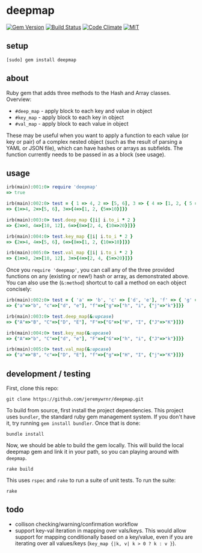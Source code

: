 # deepmap

[![Gem Version](https://badge.fury.io/rb/deepmap.svg)](https://badge.fury.io/rb/deepmap)
[![Build Status](https://travis-ci.org/jeremywrnr/deepmap.svg?branch=master)](https://travis-ci.org/jeremywrnr/deepmap)
[![Code Climate](https://codeclimate.com/github/jeremywrnr/deepmap/badges/gpa.svg)](https://codeclimate.com/github/jeremywrnr/deepmap)
[![MIT](https://img.shields.io/npm/l/alt.svg?style=flat)](http://jeremywrnr.com/mit-license)

## setup

    [sudo] gem install deepmap

## about

Ruby gem that adds three methods to the Hash and Array classes. Overview:

* `#deep_map` - apply block to each key and value in object
* `#key_map` - apply block to each key in object
* `#val_map` - apply block to each value in object

These may be useful when you want to apply a function to each value (or key or
pair) of a complex nested object (such as the result of parsing a YAML or JSON
file), which can have hashes or arrays as subfields. The function currently
needs to be passed in as a block (see usage).

## usage

```ruby
irb(main):001:0> require 'deepmap'
=> true

irb(main):002:0> test = { 1 => 4, 2 => [5, 6], 3 => { 4 => [1, 2, { 5 => 10 }] } }
=> {1=>4, 2=>[5, 6], 3=>{4=>[1, 2, {5=>10}]}}

irb(main):003:0> test.deep_map {|i| i.to_i * 2 }
=> {2=>8, 4=>[10, 12], 6=>{8=>[2, 4, {10=>20}]}}

irb(main):004:0> test.key_map {|i| i.to_i * 2 }
=> {2=>4, 4=>[5, 6], 6=>{8=>[1, 2, {10=>10}]}}

irb(main):005:0> test.val_map {|i| i.to_i * 2 }
=> {1=>8, 2=>[10, 12], 3=>{4=>[2, 4, {5=>20}]}}
```

Once you `require 'deepmap'`, you can call any of the three provided functions
on any (existing or new!) hash or array, as demonstrated above. You can also
use the (`&:method`) shortcut to call a method on each object concisely:

```ruby
irb(main):002:0> test = { 'a' => 'b', 'c' => ['d', 'e'], 'f' => { 'g' => ['h', 'i', { 'j' => 'k' }] } }
=> {"a"=>"b", "c"=>["d", "e"], "f"=>{"g"=>["h", "i", {"j"=>"k"}]}}

irb(main):003:0> test.deep_map(&:upcase)
=> {"A"=>"B", "C"=>["D", "E"], "F"=>{"G"=>["H", "I", {"J"=>"K"}]}}

irb(main):004:0> test.key_map(&:upcase)
=> {"A"=>"b", "C"=>["d", "e"], "F"=>{"G"=>["h", "i", {"J"=>"k"}]}}

irb(main):005:0> test.val_map(&:upcase)
=> {"a"=>"B", "c"=>["D", "E"], "f"=>{"g"=>["H", "I", {"j"=>"K"}]}}
```

## development / testing

First, clone this repo:

    git clone https://github.com/jeremywrnr/deepmap.git

To build from source, first install the project dependencies. This project
uses `bundler`, the standard ruby gem management system. If you don't have it,
try running `gem install bundler`. Once that is done:

    bundle install

Now, we should be able to build the gem locally. This will build the local
deepmap gem and link it in your path, so you can playing around with `deepmap`.

    rake build

This uses `rspec` and `rake` to run a suite of unit tests. To run the suite:

    rake

## todo

* collison checking/warning/confirmation workflow
* support key-val iteration in mapping over vals/keys. This would allow support
  for mapping conditionally based on a key/value, even if you are iterating
  over all values/keys (`key_map {|k, v| k > 0 ? k : v }`).
